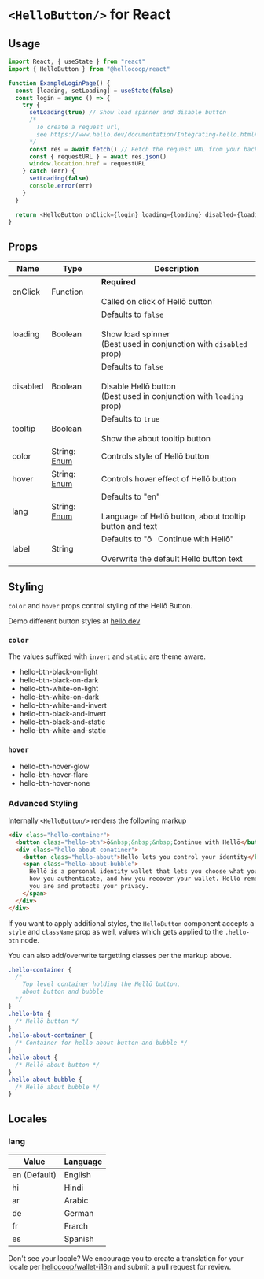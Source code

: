 # `<HelloButton/>` for React

## Usage

```javascript
import React, { useState } from "react"
import { HelloButton } from "@hellocoop/react"

function ExampleLoginPage() {
  const [loading, setLoading] = useState(false)
  const login = async () => {
    try {
      setLoading(true) // Show load spinner and disable button
      /* 
        To create a request url,
        see https://www.hello.dev/documentation/Integrating-hello.html#_2-create-request-url
      */
      const res = await fetch() // Fetch the request URL from your backend
      const { requestURL } = await res.json()
      window.location.href = requestURL
    } catch (err) {
      setLoading(false)
      console.error(err)
    }
  }

  return <HelloButton onClick={login} loading={loading} disabled={loading} />
}
```

## Props

| Name     | Type                   | Description                                                                                           |
| -------- | ---------------------- | ----------------------------------------------------------------------------------------------------- |
| onClick  | Function               | **Required**<br/><br/>Called on click of Hellō button                                                 |
| loading  | Boolean                | Defaults to `false`<br/><br/>Show load spinner<br/>(Best used in conjunction with `disabled` prop)    |
| disabled | Boolean                | Defaults to `false`<br/><br/>Disable Hellō button<br/>(Best used in conjunction with `loading` prop)  |
| tooltip  | Boolean                | Defaults to `true`<br/><br/>Show the about tooltip button                                             |
| color    | String: [Enum](#color) | Controls style of Hellō button                                                                        |
| hover    | String: [Enum](#hover) | Controls hover effect of Hellō button                                                                 |
| lang     | String: [Enum](#lang)  | Defaults to "en"<br/><br/>Language of Hellō button, about tooltip button and text                     |
| label    | String                 | Defaults to "ō&nbsp;&nbsp;&nbsp;Continue with Hellō"<br/><br/>Overwrite the default Hellō button text |

## Styling

`color` and `hover` props control styling of the Hellō Button.

Demo different button styles at [hello.dev](https://www.hello.dev/documentation/getting-started.html#_2-standard-hello-buttons)

### `color`

The values suffixed with `invert` and `static` are theme aware.

- hello-btn-black-on-light
- hello-btn-black-on-dark
- hello-btn-white-on-light
- hello-btn-white-on-dark
- hello-btn-white-and-invert
- hello-btn-black-and-invert
- hello-btn-black-and-static
- hello-btn-white-and-static

### `hover`

- hello-btn-hover-glow
- hello-btn-hover-flare
- hello-btn-hover-none

### Advanced Styling

Internally `<HelloButton/>` renders the following markup

```html
<div class="hello-container">
  <button class="hello-btn">ō&nbsp;&nbsp;&nbsp;Continue with Hellō</button>
  <div class="hello-about-conatiner">
    <button class="hello-about">Hello lets you control your identity</button>
    <span class="hello-about-bubble">
      Hellō is a personal identity wallet that lets you choose what you share,
      how you authenticate, and how you recover your wallet. Hellō remembers who
      you are and protects your privacy.
    </span>
  </div>
</div>
```

If you want to apply additional styles, the `HelloButton` component accepts a `style` and `className` prop as well, values which gets applied to the `.hello-btn` node.

You can also add/overwrite targetting classes per the markup above.

```css
.hello-container {
  /*
    Top level container holding the Hellō button,
    about button and bubble
  */
}
.hello-btn {
  /* Hellō button */
}
.hello-about-container {
  /* Container for hello about button and bubble */
}
.hello-about {
  /* Hellō about button */
}
.hello-about-bubble {
  /* Hellō about bubble */
}
```

## Locales

### lang

| Value        | Language |
| ------------ | -------- |
| en (Default) | English  |
| hi           | Hindi    |
| ar           | Arabic   |
| de           | German   |
| fr           | Frarch   |
| es           | Spanish  |

Don't see your locale?
We encourage you to create a translation for your locale per
[hellocoop/wallet-i18n](https://github.com/hellocoop/wallet-i18n) and submit a pull request for review.
